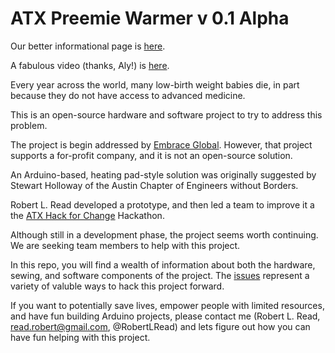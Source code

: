 # ATX Preemie Warmer v 0.1 Alpha

Our better informational page is [here](http://pifah.github.io/ATX-Preemie/).

A fabulous video (thanks, Aly!) is [here](https://youtu.be/zb-F0qTptJs).

Every year across the world, many low-birth weight babies die, in part because they do not have access to advanced medicine.

This is an open-source hardware and software project to try to address this problem.

The project is begin addressed by [Embrace Global](http://embraceglobal.org). However, that project supports a for-profit company, and it is not an open-source solution. 

An Arduino-based, heating pad-style solution was originally suggested by Stewart Holloway of the Austin Chapter of Engineers without Borders.

Robert L. Read developed a prototype, and then led a team to improve it a the [ATX Hack for Change](http://publicinvention.blogspot.com/2015/06/report-atx-hack-for-change-2015-preemie.html) Hackathon.

Although still in a development phase, the project seems worth continuing. We are seeking team members to help with this project.

In this repo, you will find a wealth of information about both the hardware, sewing, and software components of the project. The [issues](https://github.com/PIFAH/ATX-Preemie/issues) represent a variety of valuble ways to hack this project forward.

If you want to potentially save lives, empower people with limited resources, and have fun building Arduino projects, please contact me (Robert L. Read, <read.robert@gmail.com>, @RobertLRead) and lets figure out how you can have fun helping with this project.

